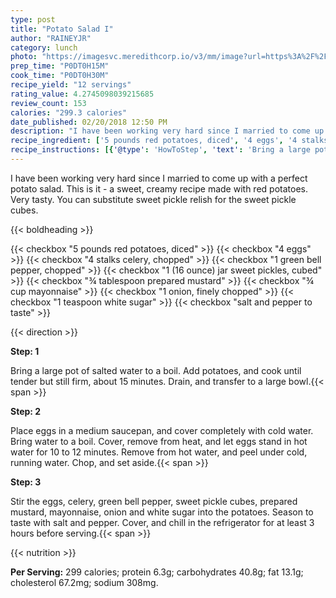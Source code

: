 ```yaml
---
type: post
title: "Potato Salad I"
author: "RAINEYJR"
category: lunch
photo: "https://imagesvc.meredithcorp.io/v3/mm/image?url=https%3A%2F%2Fimages.media-allrecipes.com%2Fuserphotos%2F1131336.jpg"
prep_time: "P0DT0H15M"
cook_time: "P0DT0H30M"
recipe_yield: "12 servings"
rating_value: 4.2745098039215685
review_count: 153
calories: "299.3 calories"
date_published: 02/20/2018 12:50 PM
description: "I have been working very hard since I married to come up with a perfect potato salad. This is it - a sweet, creamy recipe made with red potatoes. Very tasty. You can substitute sweet pickle relish for the sweet pickle cubes."
recipe_ingredient: ['5 pounds red potatoes, diced', '4 eggs', '4 stalks celery, chopped', '1 green bell pepper, chopped', '1 (16 ounce) jar sweet pickles, cubed', '¾ tablespoon prepared mustard', '¾ cup mayonnaise', '1 onion, finely chopped', '1 teaspoon white sugar', 'salt and pepper to taste']
recipe_instructions: [{'@type': 'HowToStep', 'text': 'Bring a large pot of salted water to a boil.  Add potatoes, and cook until tender but still firm, about 15 minutes. Drain, and transfer to a large bowl.\n'}, {'@type': 'HowToStep', 'text': 'Place eggs in a medium saucepan, and cover completely with cold water. Bring water to a boil. Cover, remove from heat, and let eggs stand in hot water for 10 to 12 minutes. Remove from hot water, and peel under cold, running water. Chop, and set aside.\n'}, {'@type': 'HowToStep', 'text': 'Stir the eggs, celery, green bell pepper, sweet pickle cubes, prepared mustard, mayonnaise, onion and white sugar into the potatoes.  Season to taste with salt and pepper.  Cover, and chill in the refrigerator for at least 3 hours before serving.\n'}]
---
```


I have been working very hard since I married to come up with a perfect potato salad. This is it - a sweet, creamy recipe made with red potatoes. Very tasty. You can substitute sweet pickle relish for the sweet pickle cubes. 

{{< boldheading >}}

{{< checkbox "5 pounds red potatoes, diced" >}}
{{< checkbox "4  eggs" >}}
{{< checkbox "4 stalks celery, chopped" >}}
{{< checkbox "1  green bell pepper, chopped" >}}
{{< checkbox "1 (16 ounce) jar sweet pickles, cubed" >}}
{{< checkbox "¾ tablespoon prepared mustard" >}}
{{< checkbox "¾ cup mayonnaise" >}}
{{< checkbox "1  onion, finely chopped" >}}
{{< checkbox "1 teaspoon white sugar" >}}
{{< checkbox "salt and pepper to taste" >}}


{{< direction >}}

**Step: 1**

Bring a large pot of salted water to a boil.  Add potatoes, and cook until tender but still firm, about 15 minutes. Drain, and transfer to a large bowl.{{< span >}}

**Step: 2**

Place eggs in a medium saucepan, and cover completely with cold water. Bring water to a boil. Cover, remove from heat, and let eggs stand in hot water for 10 to 12 minutes. Remove from hot water, and peel under cold, running water. Chop, and set aside.{{< span >}}

**Step: 3**

Stir the eggs, celery, green bell pepper, sweet pickle cubes, prepared mustard, mayonnaise, onion and white sugar into the potatoes.  Season to taste with salt and pepper.  Cover, and chill in the refrigerator for at least 3 hours before serving.{{< span >}}

{{< nutrition >}}

**Per Serving:** 299 calories; protein 6.3g; carbohydrates 40.8g; fat 13.1g; cholesterol 67.2mg; sodium 308mg.